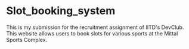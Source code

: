 # Slot_booking_system
This is my submission for the recruitment assignment of IITD's DevClub. This website allows users to book slots for various sports at the Mittal Sports Complex.

